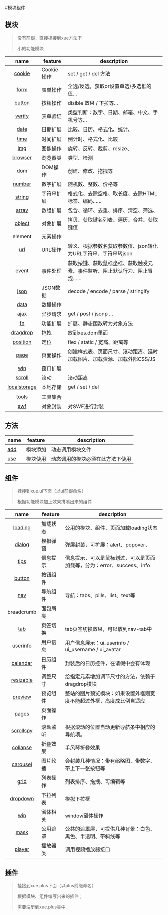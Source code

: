 #模块组件

## 模块

> 没有前缀，直接挂接到xue方法下
> 
> 小的功能模块


|                 name              |  feature  | description
|:---------------------------------:| --------- |--------------------------
| [cookie](interactive.md#cookie)   | Cookie操作 | set / get / del 方法
| [form](interactive.md#form)       | 表单操作   | 全选/反选，获取or设置单选/多选框的值…
| [button](interactive.md#button)   | 按钮操作   | disible 效果 / 下拉等...
| [verify](interactive.md#verify)   | 表单验证   | 类型判断：数字、日期、邮箱、中文、手机号等...
| [date](interactive.md#date)       | 日期扩展   | 比较、日历、格式化、统计、
| [time](interactive.md#time)       | 时间扩展   | 倒计时、格式化、比较
| [img](interactive.md#img)         | 图像操作   | 旋转、反转、裁剪、resize、
| [browser](interactive.md#browser) | 浏览器类   | 类型、检测
| dom                               | DOM操作   | 创建、修改、拖拽等
| [number](interactive.md#number)   | 数字扩展   | 随机数、整数、价格等
| [string](interactive.md#string)   | 字符串扩展 | 格式化、去除空格、取长度、去除HTML标签、编码……
| [array](interactive.md#array)     | 数组扩展   | 包含、循环、去重、排序、清空、筛选、
| [object](interactive.md#object)   | 对象扩展   | 拷贝、获取键名列表、遍历、合并、获取键值
| element                           | 元素操作   | 
| [url](interactive.md#url)         | URL操作   | 转义、根据参数名获取参数值、json转化为URL字符串、字符串转json
| event       | 事件处理   | 获取按键、获取鼠标坐标、获取触发元素、事件监听、阻止默认行为、阻止冒泡……
| [json](interactive.md#json)       | JSON数据  | decode / encode / parse / stringify
| [data](interactive.md#data)       | 数据操作   | 
| [ajax](interactive.md#ajax)       | 异步请求   | get / post / jsonp ...
| [fn](interactive.md#fn)           | 功能扩展   | 扩展、静态函数转为对象方法
| [dragdrop](interactive.md#dd)     | 拖拽      | 放到xes.dom里面
| [position](interactive.md#pos)    | 定位      | fiex / static / 宽高、距离等
| [page](interactive.md#page)       | 页面操作   | 创建样式表、页面尺寸、滚动距离、延时加载图片、加载资源、加载外部CSS/JS
| [win](interactive.md#win)         | 窗口扩展   | 
| [scroll](interactive.md#scroll)   | 滚动      | 滚动距离
| [localstorage](interactive.md#ls) | 本地存储   | get / set / del
| [tools](interactive.md#tools)     | 工具集合   | 
| [swf](interactive.md#swf)         | 对象封装   | 对SWF进行封装



## 方法
| name                              | feature   | description
|-----------------------------------|-----------|----------------------------
| [add](interactive.md#add)         | 模块添加   | 动态调用模块文件
| [use](interactive.md#use)         | 模块使用   | 动态调用的模块必须在此方法下使用




## 组件

> 挂接到xue.ui下面（以ui前缀命名）
> 
> 根据功能模块加上效果拼凑出来的组件

|                name               | feature |    description
|:---------------------------------:| ------- | -----------------------------
| [loading](interactive#loading)    | 加载状态 | 公用的模块、组件、页面加载loading状态
| [dialog](interactive#dialog)      | 模拟弹窗 | 弹层封装，可扩展：alert、popover、
| [tips](interactive#tips)          | 信息提示 | 信息提示，可以是鼠标划过，可以是页面加载等，分为：error、success、info
| [button](interactive#button)      | 按钮组件 | 
| [nav](interactive#nav)            | 导航组件 | 导航：tabs、pills、list、text等
| breadcrumb                        | 面包屑类 | 
| [tab](interactive#tab)            | 页签切换 | tab页签切换效果，可以放到nav-tab中
| [userinfo](interactive#userinfo)  | 用户信息 | 用户信息展示：ui_userinfo / ui_username / ui_avatar 
| [calendar](interactive#calendar)  | 日历组件 | 封装后的日历控件，在请假中会有体现
| [resizable](interactive#resizable)| 调整尺寸 | 给指定元素增加调节尺寸的方法，依赖于dragdrop模块
| [preview](interactive#preview)    | 预览组件 | 整站的图片预览模块：如果设置外框则宽度不能超过外框，高度成比例自适应
| [pages](interactive#pages)        | 页面操作 | 
| [scrollspy](interactive#scrollspy)| 滚动监听 | 根据滚动的位置自动更新导航条中相应的导航项。
| [collapse](interactive#collapse)  | 折叠效果 | 手风琴折叠效果
| [carousel](interactive#carouse)   | 图片轮播 | 会封装几种情况：带有缩略图、带数字、带上下一张按钮等
| [grid](interactive#grid)          | 列表操作 | 列表排序、拖拽、可编辑等
| [dropdown](interactive#dropdown)  | 下拉列表 | 模拟下拉框
| [win](interactive#win)            | 窗体相关 | window窗体操作
| [mask](interactive#mask)          | 公用遮罩 | 公共的遮罩层，可提供几种背景：白色、黑色、半透明、带斜线等
| [player](interactive#player)      | 播放器类 | 调用视频播放器接口


## 插件

> 挂接到xue.plus下面（以plus前缀命名）
> 
> 根据模块、组件编写出来的插件；
> 
> 需要注册到xue.plus类中

